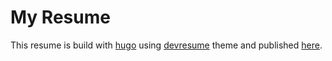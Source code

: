 # My Resume

This resume is build with [hugo](https://gohugo.io) using [devresume](https://github.com/cowboysmall-tools/hugo-devresume-theme.git) theme and published [here](https://tecnobutrul.github.io).
